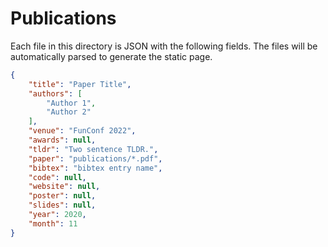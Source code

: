 # Publications

Each file in this directory is JSON with the following fields.
The files will be automatically parsed to generate the static page.

```json
{
    "title": "Paper Title",
    "authors": [
        "Author 1",
        "Author 2"
    ],
    "venue": "FunConf 2022",
    "awards": null,
    "tldr": "Two sentence TLDR.",
    "paper": "publications/*.pdf",
    "bibtex": "bibtex entry name",
    "code": null,
    "website": null,
    "poster": null,
    "slides": null,
    "year": 2020,
    "month": 11
}
```
